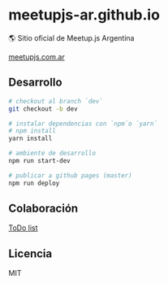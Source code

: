 # meetupjs-ar.github.io

:earth_americas: Sitio oficial de Meetup.js Argentina

[meetupjs.com.ar](http://meetupjs.com.ar/)

## Desarrollo

```bash
# checkout al branch `dev`
git checkout -b dev

# instalar dependencias con `npm`o `yarn`
# npm install
yarn install

# ambiente de desarrollo
npm run start-dev

# publicar a github pages (master)
npm run deploy
```

## Colaboración

[ToDo list](https://github.com/meetupjs-ar/meetupjs-ar.github.io/projects/1)

## Licencia

MIT
